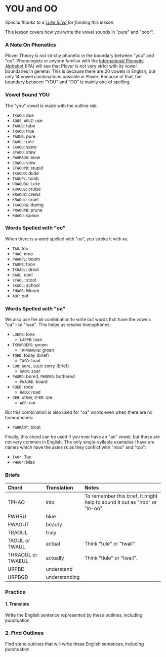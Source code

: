 # YOU and OO

_Special thanks to a _[_Luke Silva_](https://github.com/LukeSilva)_ for funding this lesson._

This lesson covers how you write the vowel sounds in "pure" and "poor".

### A Note On Phonetics

Plover Theory is not strictly phonetic in the boundary between "you" and "oo". Phonologists or anyone familiar with the [International Phonetic Alphabet](https://en.wikipedia.org/wiki/International_Phonetic_Alphabet) \(IPA\) will see that Plover is not very strict with its vowel boundaries in general. This is because there are 20 vowels in English, but only 14 vowel combinations possible in Plover. Because of that, the boundary between "YOU" and "OO" is mainly one of spelling.

### Vowel Sound YOU

The "you" vowel is made with the outline `AOU`.

* `TKAOU`: due
* `AOUS`, `AOUZ`: use
* `TAOUB`: tube
* `TRAOU`: true
* `PAOUR`: pure
* `RAOUL`: rule
* `SKAOU`: skew
* `STAOU`: stew
* `PWHRAOU`: blew
* `SRAOU`: view
* `STAOUPD`: stupid
* `TKAOUD`: dude
* `TAOUPL`: tomb
* `HRAOUBG`: Luke
* `KRAOUS`: cruise
* `KRAOUZ`: crews
* `KRAOUL`: cruel
* `TKAOURG`: during
* `PRAOUPB`: prune
* `KWAOU`: queue

### Words Spelled with "oo"

When there is a word spelled with "oo", you stroke it with `AO`.

* `TAO`: too
* `PHAO`: moo
* `PWAOPL`: boom
* `TAOPB`: toon
* `TKRAOL`: drool
* `KAOL`: cool
* `STAOL`: stool
* `SKAOL`: school
* `PHAOR`: Moore
* `AOF`: oof

### Words Spelled with "oa"

We also use the `AO` combination to write out words that have the vowels "oa" like "load". This helps us resolve homophones:

* `LOEPB`: lone
  * `LAOPB`: loan
* `TKPWROEPB`: grown
  * `TKPWRAOPB`: groan
* `TOED`: today \(brief\)
  * `TAOD`: toad
* `SOR`: sore, `SOER`: sorry \(brief\)
  * `SAOR`: soar
* `PWORD`: bored, `PWOERD`: bothered
  * `PWAORD`: board
* `ROED`: rode
  * `RAOD`: road
* `OER`: other, `O*ER`: ore
  * `AOR`: oar

But this combination is also used for "oa" words even when there are no homophones:

* `PWHRAOT`: bloat

Finally, this chord can be used if you ever have an "ao" vowel, but these are not very common in English. The only single-syllable examples I have are names which have the asterisk as they conflict with "moo" and "too":

* `TAO*`: Tao
* `PHAO*`: Mao

### Briefs

| Chord | Translation | Notes |
| :--- | :--- | :--- |
| TPHAO | into | To remember this brief, it might help to sound it out as "noo" or "in-oo". |
| PWHRU | blue |  |
| PWAOUT | beauty |  |
| TRAOUL | truly |  |
| TAOUL or TWAUL | actual | Think "tule" or "twall" |
| THRAOUL or TWAEUL | actually | Think "tlule" or "twail". |
| URPBD | understand |  |
| URPBGD | understanding |  |

### Practice

#### 1. Translate

Write the English sentence represented by these outlines, including punctuation.



### 2. Find Outlines

Find steno outlines that will write these English sentences, including punctuation.





